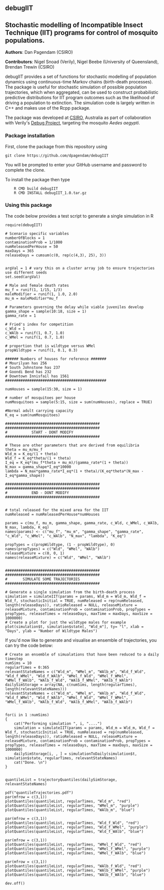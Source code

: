 ## debugIIT

## Stochastic modelling of Incompatible Insect Technique (IIT) programs for control of mosquito populations.
**Authors**: Dan Pagendam (CSIRO)

**Contributors**: Nigel Snoad (Verily), Nigel Beebe (University of Queensland), Brendan Trewin (CSIRO)

debugIIT provides a set of functions for stochastic modelling of population dynamics using continuous-time Markov chains (birth-death processes).  The package is useful for stochastic simulation of possible population trajectories, which when aggregated, can be used to construct probabilistic predictive distributions for IIT program outcomes such as the likelihood of driving a population to extinction. The simulation code is largely written in C++ and makes use of the Rcpp package.

The package was developed at [CSIRO](http://www.csiro.au), Australia as part of collaboration with Verily's [Debug Project](https://debugproject.com/), targeting the mosquito _Aedes aegypti_.


### Package installation
First, clone the package from this repository using 

``` git clone https://github.com/dpagendam/debugIIT ```

You will be prompted to enter your GitHub username and password to complete the clone.

To install the package then type

```	
	R CMD build debugIIT
	R CMD INSTALL debugIIT_1.0.tar.gz
```



### Using this package

The code below provides a test script to generate a single simulation in R

```
require(debugIIT)

# Scenario specific variables
numberOfBlocks = 1
contaminationProb = 1/1000
numReleasedPerHouse = 50
maxDays = 365
releaseDays = cumsum(c(0, rep(c(4,3), 25), 3))


argVal = 1 # vary this on a cluster array job to ensure trajectories use different seeds 
set.seed(argVal)

# Male and female death rates
mu_f = runif(1, 1/15, 1/3)
maleModifier = runif(1, 1.0, 2.0)
mu_m = maleModifier*mu_f

# Parameters governing the delay while viable juveniles develop
gamma_shape = sample(10:18, size = 1)
gamma_rate = 1

# Fried's index for competition
c_Wld = 1
c_WAlb = runif(1, 0.7, 1.0)
c_WMel = runif(1, 0.7, 1.0)

# proportion that is wildtype versus WMel
propWildtype = runif(1, 0.1, 0.3)

###### Numbers of houses for reference #######
# Mourilyan has 256
# South Johnstone has 237
# Goondi Bend has 232
# Downtown Innisfail has 1561
##############################################

numHouses = sample(15:30, size = 1)

# number of mosquitoes per house
numMosquitoes = sample(5:15, size = sum(numHouses), replace = TRUE)

#Normal adult carrying capacity
K_eq = sum(numMosquitoes)

###########################################
###########################################
#			START - DONT MODIFY
###########################################

# These are other parameters that are derived from equilibria
theta = mu_m/mu_f
Wld_m = K_eq/(1 + theta)
Wld_f = K_eq*theta/(1 + theta)
I_eq = K_eq*(mu_f*theta + mu_m)/(gamma_rate*(1 + theta))
N_max = gamma_shape*I_eq*10000
lambda = N_max*gamma_rate*I_eq*(1 + theta)/(K_eq*theta*(N_max - I_eq*gamma_shape))

###########################################
###########################################
#			END - DONT MODIFY
###########################################


# total released for the mixed area for the IIT
numReleased = numReleasedPerHouse*numHouses

params = c(mu_f, mu_m, gamma_shape, gamma_rate, c_Wld, c_WMel, c_WAlb, N_max, lambda, K_eq)
names(params) <- c("mu_f", "mu_m", "gamma_shape", "gamma_rate", "c_Wld", "c_WMel", "c_WAlb", "N_max", "lambda", "K_eq")

propTypes = c(propWildtype, (1 - propWildtype), 0)
names(propTypes) = c("Wld", "WMel", "WAlb")
releaseMixture = c(0, 0, 1)
names(releaseMixture) = c("Wld", "WMel", "WAlb")


###########################################
###########################################
#		SIMULATE SOME TRAJECTORIES
###########################################

# Generate a single simulation from the birth-death process
simulation = simulateIIT(params = params, Wld_m = Wld_m, Wld_f = Wld_f, stochasticInitial = TRUE, numReleased = rep(numReleased, length(releaseDays)), ratioReleased = NULL, releaseMixture = releaseMixture, contaminationProb = contaminationProb, propTypes = propTypes, releaseTimes = releaseDays, maxTime = maxDays, maxSize = 1000000)
# Create a plot for just the wildtype males for example
plot(simulation$t, simulation$state[, "Wld_m"], ty= "l", xlab = "Days", ylab = "Number of Wildtype Males")
```
If you'd now like to generate and visualise an ensemble of trajectories, you can try the code below:

```
# Create an ensemble of simualations that have been reduced to a daily timestep
numSims = 10
regularTimes = 0:365
relevantStateNames = c("Wld_m", "WMel_m", "WAlb_m", "Wld_f_Wld", "Wld_f_WMel", "Wld_f_WAlb", "WMel_f_Wld", "WMel_f_WMel", "WMel_f_WAlb", "WAlb_f_Wld", "WAlb_f_WMel", "WAlb_f_WAlb")
dailySimStorage = array(NA, c(numSims, length(regularTimes), length(relevantStateNames)))
relevantStateNames = c("Wld_m", "WMel_m", "WAlb_m", "Wld_f_Wld", "Wld_f_WMel", "Wld_f_WAlb", "WMel_f_Wld", "WMel_f_WMel", "WMel_f_WAlb", "WAlb_f_Wld", "WAlb_f_WMel", "WAlb_f_WAlb")


for(i in 1 :numSims)
{
	cat("Performing simulation ", i, "....")
	simulation = simulateIIT(params = params, Wld_m = Wld_m, Wld_f = Wld_f, stochasticInitial = TRUE, numReleased = rep(numReleased, length(releaseDays)), ratioReleased = NULL, releaseMixture = releaseMixture, contaminationProb = contaminationProb, propTypes = propTypes, releaseTimes = releaseDays, maxTime = maxDays, maxSize = 1000000)
	dailySimStorage[i, , ] = simulationToDaily(simulation$t, simulation$state, regularTimes, relevantStateNames)
	cat("Done. \n")
}


quantileList = trajectoryQuantiles(dailySimStorage, relevantStateNames)

pdf("quantileTrajectories.pdf")
par(mfrow = c(3,1))
plotQuantiles(quantileList, regularTimes, "Wld_m", "red")
plotQuantiles(quantileList, regularTimes, "WMel_m", "purple")
plotQuantiles(quantileList, regularTimes, "WAlb_m", "blue")

par(mfrow = c(3,1))
plotQuantiles(quantileList, regularTimes, "Wld_f_Wld", "red")
plotQuantiles(quantileList, regularTimes, "Wld_f_WMel", "purple")
plotQuantiles(quantileList, regularTimes, "Wld_f_WAlb", "blue")

par(mfrow = c(3,1))
plotQuantiles(quantileList, regularTimes, "WMel_f_Wld", "red")
plotQuantiles(quantileList, regularTimes, "WMel_f_WMel", "purple")
plotQuantiles(quantileList, regularTimes, "WMel_f_WAlb", "blue")

par(mfrow = c(3,1))
plotQuantiles(quantileList, regularTimes, "WAlb_f_Wld", "red")
plotQuantiles(quantileList, regularTimes, "WAlb_f_WMel", "purple")
plotQuantiles(quantileList, regularTimes, "WAlb_f_WAlb", "blue")

dev.off()

```
